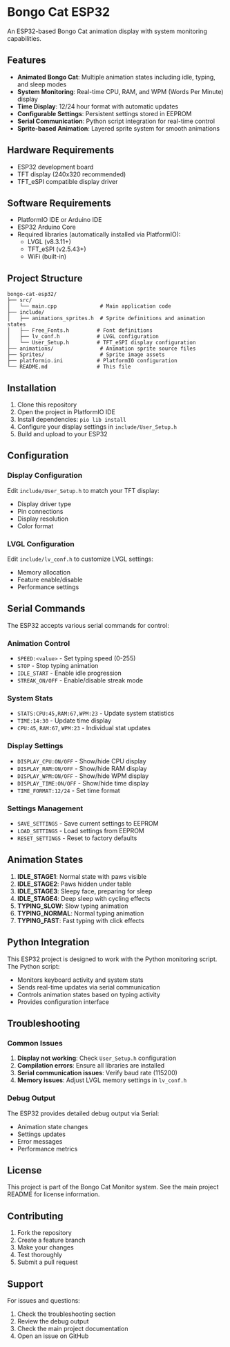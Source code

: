 # Bongo Cat ESP32

An ESP32-based Bongo Cat animation display with system monitoring capabilities.

## Features

- **Animated Bongo Cat**: Multiple animation states including idle, typing, and sleep modes
- **System Monitoring**: Real-time CPU, RAM, and WPM (Words Per Minute) display
- **Time Display**: 12/24 hour format with automatic updates
- **Configurable Settings**: Persistent settings stored in EEPROM
- **Serial Communication**: Python script integration for real-time control
- **Sprite-based Animation**: Layered sprite system for smooth animations

## Hardware Requirements

- ESP32 development board
- TFT display (240x320 recommended)
- TFT_eSPI compatible display driver

## Software Requirements

- PlatformIO IDE or Arduino IDE
- ESP32 Arduino Core
- Required libraries (automatically installed via PlatformIO):
  - LVGL (v8.3.11+)
  - TFT_eSPI (v2.5.43+)
  - WiFi (built-in)

## Project Structure

```
bongo-cat-esp32/
├── src/
│   └── main.cpp              # Main application code
├── include/
│   ├── animations_sprites.h  # Sprite definitions and animation states
│   ├── Free_Fonts.h         # Font definitions
│   ├── lv_conf.h            # LVGL configuration
│   └── User_Setup.h         # TFT_eSPI display configuration
├── animations/               # Animation sprite source files
├── Sprites/                  # Sprite image assets
├── platformio.ini           # PlatformIO configuration
└── README.md                # This file
```

## Installation

1. Clone this repository
2. Open the project in PlatformIO IDE
3. Install dependencies: `pio lib install`
4. Configure your display settings in `include/User_Setup.h`
5. Build and upload to your ESP32

## Configuration

### Display Configuration
Edit `include/User_Setup.h` to match your TFT display:
- Display driver type
- Pin connections
- Display resolution
- Color format

### LVGL Configuration
Edit `include/lv_conf.h` to customize LVGL settings:
- Memory allocation
- Feature enable/disable
- Performance settings

## Serial Commands

The ESP32 accepts various serial commands for control:

### Animation Control
- `SPEED:<value>` - Set typing speed (0-255)
- `STOP` - Stop typing animation
- `IDLE_START` - Enable idle progression
- `STREAK_ON/OFF` - Enable/disable streak mode

### System Stats
- `STATS:CPU:45,RAM:67,WPM:23` - Update system statistics
- `TIME:14:30` - Update time display
- `CPU:45`, `RAM:67`, `WPM:23` - Individual stat updates

### Display Settings
- `DISPLAY_CPU:ON/OFF` - Show/hide CPU display
- `DISPLAY_RAM:ON/OFF` - Show/hide RAM display
- `DISPLAY_WPM:ON/OFF` - Show/hide WPM display
- `DISPLAY_TIME:ON/OFF` - Show/hide time display
- `TIME_FORMAT:12/24` - Set time format

### Settings Management
- `SAVE_SETTINGS` - Save current settings to EEPROM
- `LOAD_SETTINGS` - Load settings from EEPROM
- `RESET_SETTINGS` - Reset to factory defaults

## Animation States

1. **IDLE_STAGE1**: Normal state with paws visible
2. **IDLE_STAGE2**: Paws hidden under table
3. **IDLE_STAGE3**: Sleepy face, preparing for sleep
4. **IDLE_STAGE4**: Deep sleep with cycling effects
5. **TYPING_SLOW**: Slow typing animation
6. **TYPING_NORMAL**: Normal typing animation
7. **TYPING_FAST**: Fast typing with click effects

## Python Integration

This ESP32 project is designed to work with the Python monitoring script. The Python script:
- Monitors keyboard activity and system stats
- Sends real-time updates via serial communication
- Controls animation states based on typing activity
- Provides configuration interface

## Troubleshooting

### Common Issues

1. **Display not working**: Check `User_Setup.h` configuration
2. **Compilation errors**: Ensure all libraries are installed
3. **Serial communication issues**: Verify baud rate (115200)
4. **Memory issues**: Adjust LVGL memory settings in `lv_conf.h`

### Debug Output

The ESP32 provides detailed debug output via Serial:
- Animation state changes
- Settings updates
- Error messages
- Performance metrics

## License

This project is part of the Bongo Cat Monitor system. See the main project README for license information.

## Contributing

1. Fork the repository
2. Create a feature branch
3. Make your changes
4. Test thoroughly
5. Submit a pull request

## Support

For issues and questions:
1. Check the troubleshooting section
2. Review the debug output
3. Check the main project documentation
4. Open an issue on GitHub
